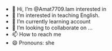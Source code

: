 - 👋 Hi, I’m @Amat7709.Iam interested in  
- 👀 I’m interested in teaching English.
- 🌱 I’m currently learning account 
- 💞️ I’m looking to collaborate on ...
- 📫 How to reach me 
- 😄 Pronouns: she 
  
